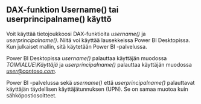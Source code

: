 ## <a name="using-the-username-or-userprincipalname-dax-function"></a>DAX-funktion Username() tai userprincipalname() käyttö
Voit käyttää tietojoukkoosi DAX-funktioita *username()* ja *userprincipalname()*. Niitä voi käyttää lausekkeissa Power BI Desktopissa. Kun julkaiset mallin, sitä käytetään Power BI -palvelussa.

Power BI Desktopissa *username()* palauttaa käyttäjän muodossa *TOIMIALUE\Käyttäjä* ja *userprincipalname()* palauttaa käyttäjän muodossa *user@contoso.com*.

Power BI -palvelussa sekä *username()* että *userprincipalname()* palauttavat käyttäjän täydellisen käyttäjätunnuksen (UPN). Se on samaa muotoa kuin sähköpostiosoitteet.

